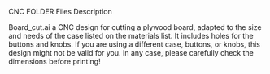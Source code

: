 CNC FOLDER
Files Description

Board_cut.ai
a CNC design for cutting a plywood board, adapted to the size and needs of the case listed on the materials list. It includes holes for the buttons and knobs.
If you are using a different case, buttons, or knobs, this design might not be valid for you.
In any case, please carefully check the dimensions before printing!

